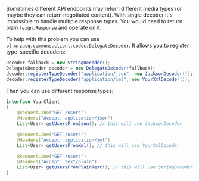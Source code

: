 <!---
# This file is part of the pl.wrzasq.commons.
#
# @license http://mit-license.org/ The MIT license
# @copyright 2018 - 2019 © by Rafał Wrzeszcz - Wrzasq.pl.
-->

Sometimes different API endpoints may return different media types (or maybe they can return negotiated content). With
single decoder it's impossible to handle multiple response types. You would need to return plain `feign.Response` and
operate on it.

To help with this problem you can use `pl.wrzasq.commons.client.codec.DelegateDecoder`. It allows you to register
type-specific decoders:

```java
Decoder fallback = new StringDecoder();
DelegateDecoder decoder = new DelegateDecoder(fallback);
decoder.registerTypeDecoder("application/json", new JacksonDecoder());
decoder.registerTypeDecoder("application/xml", new YourXmlDecoder());
```

Then you can use different response types:

```java
interface YourClient
{
    @RequestLine("GET /users")
    @Headers("Accept: application/json")
    List<User> getUsersFromJson(); // this will use JacksonDecoder

    @RequestLine("GET /users")
    @Headers("Accept: application/xml")
    List<User> getUsersFromXml(); // this will use YourXmlDecoder

    @RequestLine("GET /users")
    @Headers("Accept: text/plain")
    List<User> getUsersFromPlainText(); // this will use StringDecoder - will of course fail, but just to keep pattern
}
```
